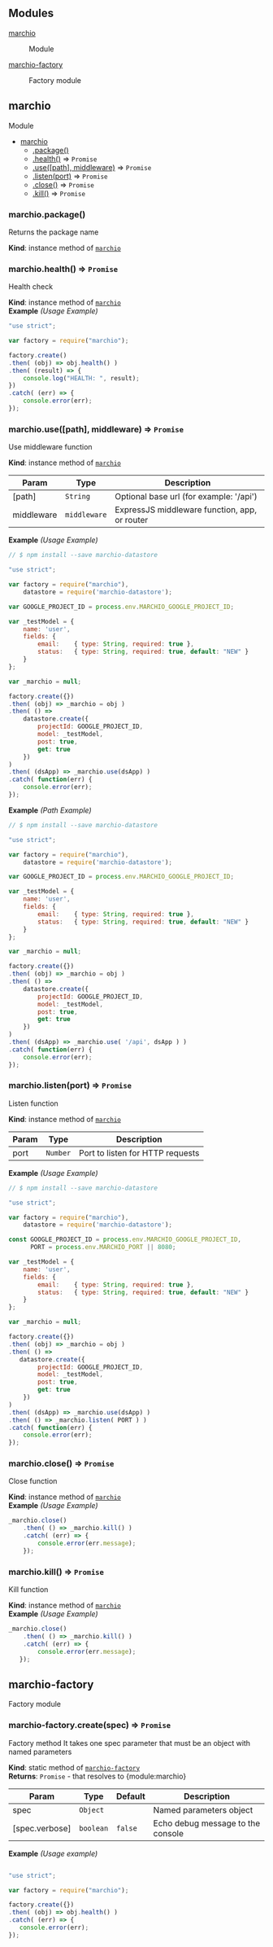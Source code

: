 ## Modules

<dl>
<dt><a href="#module_marchio">marchio</a></dt>
<dd><p>Module</p>
</dd>
<dt><a href="#module_marchio-factory">marchio-factory</a></dt>
<dd><p>Factory module</p>
</dd>
</dl>

<a name="module_marchio"></a>

## marchio
Module


* [marchio](#module_marchio)
    * [.package()](#module_marchio+package)
    * [.health()](#module_marchio+health) ⇒ <code>Promise</code>
    * [.use([path], middleware)](#module_marchio+use) ⇒ <code>Promise</code>
    * [.listen(port)](#module_marchio+listen) ⇒ <code>Promise</code>
    * [.close()](#module_marchio+close) ⇒ <code>Promise</code>
    * [.kill()](#module_marchio+kill) ⇒ <code>Promise</code>

<a name="module_marchio+package"></a>

### marchio.package()
Returns the package name

**Kind**: instance method of <code>[marchio](#module_marchio)</code>  
<a name="module_marchio+health"></a>

### marchio.health() ⇒ <code>Promise</code>
Health check

**Kind**: instance method of <code>[marchio](#module_marchio)</code>  
**Example** *(Usage Example)*  
```js
"use strict";

var factory = require("marchio");

factory.create()
.then( (obj) => obj.health() )
.then( (result) => {
    console.log("HEALTH: ", result);
})
.catch( (err) => { 
    console.error(err); 
});
```
<a name="module_marchio+use"></a>

### marchio.use([path], middleware) ⇒ <code>Promise</code>
Use middleware function

**Kind**: instance method of <code>[marchio](#module_marchio)</code>  

| Param | Type | Description |
| --- | --- | --- |
| [path] | <code>String</code> | Optional base url (for example: '/api') |
| middleware | <code>middleware</code> | ExpressJS middleware function, app, or router |

**Example** *(Usage Example)*  
```js
// $ npm install --save marchio-datastore

"use strict";

var factory = require("marchio"),
    datastore = require('marchio-datastore');

var GOOGLE_PROJECT_ID = process.env.MARCHIO_GOOGLE_PROJECT_ID;

var _testModel = {
    name: 'user',
    fields: {
        email:    { type: String, required: true },
        status:   { type: String, required: true, default: "NEW" }
    }
};

var _marchio = null;

factory.create({})
.then( (obj) => _marchio = obj )
.then( () => 
    datastore.create({
        projectId: GOOGLE_PROJECT_ID,
        model: _testModel,
        post: true,
        get: true
    })
)
.then( (dsApp) => _marchio.use(dsApp) )
.catch( function(err) { 
    console.error(err); 
});
```
**Example** *(Path Example)*  
```js
// $ npm install --save marchio-datastore

"use strict";

var factory = require("marchio"),
    datastore = require('marchio-datastore');

var GOOGLE_PROJECT_ID = process.env.MARCHIO_GOOGLE_PROJECT_ID;

var _testModel = {
    name: 'user',
    fields: {
        email:    { type: String, required: true },
        status:   { type: String, required: true, default: "NEW" }
    }
};

var _marchio = null;

factory.create({})
.then( (obj) => _marchio = obj )
.then( () => 
    datastore.create({
        projectId: GOOGLE_PROJECT_ID,
        model: _testModel,
        post: true,
        get: true
    })
)
.then( (dsApp) => _marchio.use( '/api', dsApp ) )
.catch( function(err) { 
    console.error(err); 
});
```
<a name="module_marchio+listen"></a>

### marchio.listen(port) ⇒ <code>Promise</code>
Listen function

**Kind**: instance method of <code>[marchio](#module_marchio)</code>  

| Param | Type | Description |
| --- | --- | --- |
| port | <code>Number</code> | Port to listen for HTTP requests |

**Example** *(Usage Example)*  
```js
// $ npm install --save marchio-datastore

"use strict";

var factory = require("marchio"),
    datastore = require('marchio-datastore');

const GOOGLE_PROJECT_ID = process.env.MARCHIO_GOOGLE_PROJECT_ID,
      PORT = process.env.MARCHIO_PORT || 8080;

var _testModel = {
    name: 'user',
    fields: {
        email:    { type: String, required: true },
        status:   { type: String, required: true, default: "NEW" }
    }
};

var _marchio = null;

factory.create({})
.then( (obj) => _marchio = obj )
.then( () => 
   datastore.create({
        projectId: GOOGLE_PROJECT_ID,
        model: _testModel,
        post: true,
        get: true
    })
)
.then( (dsApp) => _marchio.use(dsApp) )
.then( () => _marchio.listen( PORT ) )
.catch( function(err) { 
    console.error(err); 
});
```
<a name="module_marchio+close"></a>

### marchio.close() ⇒ <code>Promise</code>
Close function

**Kind**: instance method of <code>[marchio](#module_marchio)</code>  
**Example** *(Usage Example)*  
```js
_marchio.close()
    .then( () => _marchio.kill() )
    .catch( (err) => { 
        console.error(err.message);
    });
```
<a name="module_marchio+kill"></a>

### marchio.kill() ⇒ <code>Promise</code>
Kill function

**Kind**: instance method of <code>[marchio](#module_marchio)</code>  
**Example** *(Usage Example)*  
```js
_marchio.close()
    .then( () => _marchio.kill() )
    .catch( (err) => { 
        console.error(err.message);
   });
```
<a name="module_marchio-factory"></a>

## marchio-factory
Factory module

<a name="module_marchio-factory.create"></a>

### marchio-factory.create(spec) ⇒ <code>Promise</code>
Factory method 
It takes one spec parameter that must be an object with named parameters

**Kind**: static method of <code>[marchio-factory](#module_marchio-factory)</code>  
**Returns**: <code>Promise</code> - that resolves to {module:marchio}  

| Param | Type | Default | Description |
| --- | --- | --- | --- |
| spec | <code>Object</code> |  | Named parameters object |
| [spec.verbose] | <code>boolean</code> | <code>false</code> | Echo debug message to the console |

**Example** *(Usage example)*  
```js

"use strict";

var factory = require("marchio");

factory.create({})
.then( (obj) => obj.health() )
.catch( (err) => { 
   console.error(err); 
});
```
